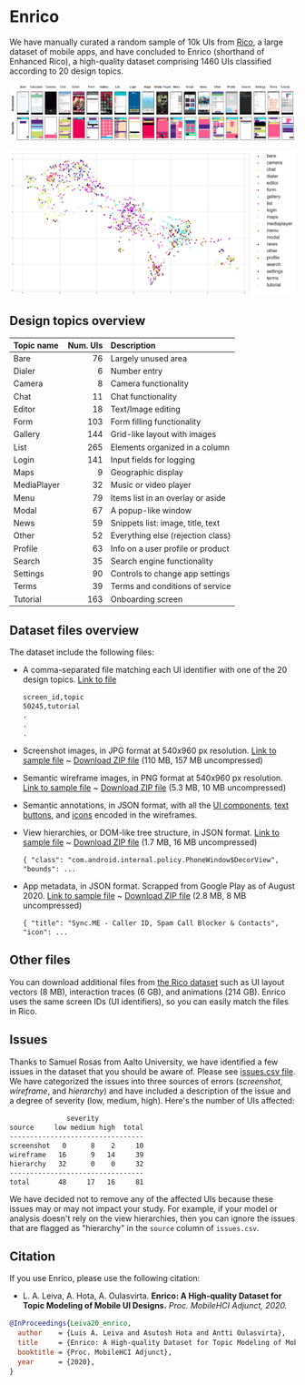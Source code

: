 # Enrico

We have manually curated a random sample of 10k UIs from [Rico](https://interactionmining.org/rico),
a large dataset of mobile apps, and have concluded to Enrico (shorthand of Enhanced Rico),
a high-quality dataset comprising 1460 UIs classified according to 20 design topics.

![UI examples](examples.png)

![UMAP projection of the Enrico dataset](umap_plot.png)

## Design topics overview

| Topic name  | Num. UIs | Description                        |
| :---        |     ---: | :---                               |
| Bare        |       76 | Largely unused area                |
| Dialer      |        6 | Number entry                       |
| Camera      |        8 | Camera functionality               |
| Chat        |       11 | Chat functionality                 |
| Editor      |       18 | Text/Image editing                 |
| Form        |      103 | Form filling functionality         |
| Gallery     |      144 | Grid-like layout with images       |
| List        |      265 | Elements organized in a column     |
| Login       |      141 | Input fields for logging           |
| Maps        |        9 | Geographic display                 |
| MediaPlayer |       32 | Music or video player              |
| Menu        |       79 | Items list in an overlay or aside  |
| Modal       |       67 | A popup-like window                |
| News        |       59 | Snippets list: image, title, text  |
| Other       |       52 | Everything else (rejection class)  |
| Profile     |       63 | Info on a user profile or product  |
| Search      |       35 | Search engine functionality        |
| Settings    |       90 | Controls to change app settings    |
| Terms       |       39 | Terms and conditions of service    |
| Tutorial    |      163 | Onboarding screen                  |

## Dataset files overview

The dataset include the following files:

* A comma-separated file matching each UI identifier with one of the 20 design topics.
  [Link to file](design_topics.csv)

  ```
  screen_id,topic
  50245,tutorial
  .
  .
  .
  ```

* Screenshot images, in JPG format at 540x960 px resolution.
  [Link to sample file](samples/10594-screenshot.jpg)
  ~
  [Download ZIP file](http://userinterfaces.aalto.fi/enrico/resources/screenshots.zip)
  (110 MB, 157 MB uncompressed)

* Semantic wireframe images, in PNG format at 540x960 px resolution.
  [Link to sample file](samples/10594-wireframe.png)
  ~
  [Download ZIP file](http://userinterfaces.aalto.fi/enrico/resources/wireframes.zip)
  (5.3 MB, 10 MB uncompressed)

* Semantic annotations, in JSON format, with all the [UI components](component_legend.json), [text buttons](textButton_legend.json), and [icons](icon_legend.json) encoded in the wireframes.

* View hierarchies, or DOM-like tree structure, in JSON format.
  [Link to sample file](samples/10594-hierarchy.json)
  ~
  [Download ZIP file](http://userinterfaces.aalto.fi/enrico/resources/hierarchies.zip)
  (1.7 MB, 16 MB uncompressed)

  ```
  { "class": "com.android.internal.policy.PhoneWindow$DecorView", "bounds": ...
  ```

* App metadata, in JSON format. Scrapped from Google Play as of August 2020.
  [Link to sample file](samples/10594-metadata.json)
  ~
  [Download ZIP file](http://userinterfaces.aalto.fi/enrico/resources/metadata.zip)
  (2.8 MB, 8 MB uncompressed)

  ```
  { "title": "Sync.ME - Caller ID, Spam Call Blocker & Contacts", "icon": ...
  ```

<!--
* Machine learning models, in h5 format.
  We provide several topic classifiers trained on 70% of the Enrico UIs.
  Please [read the documentation](ml_models/README.md) for more information.
-->

## Other files

You can download additional files from [the Rico dataset](https://interactionmining.org/rico)
such as UI layout vectors (8 MB), interaction traces (6 GB), and animations (214 GB).
Enrico uses the same screen IDs (UI identifiers), so you can easily match the files in Rico.

## Issues

Thanks to Samuel Rosas from Aalto University,
we have identified a few issues in the dataset that you should be aware of.
Please see [issues.csv file](issues.csv).
We have categorized the issues into three sources of errors (_screenshot_, _wireframe_, and _hierarchy_)
and have included a description of the issue and a degree of severity (low, medium, high).
Here's the number of UIs affected:
```
              severity
source     low medium high  total
---------------------------------
screenshot   0      8    2     10
wireframe   16      9   14     39
hierarchy   32      0    0     32
---------------------------------
total       48     17   16     81
```

We have decided not to remove any of the affected UIs because these issues may or may not impact your study.
For example, if your model or analysis doesn't rely on the view hierarchies,
then you can ignore the issues that are flagged as "hierarchy" in the `source` column of `issues.csv`.

## Citation

If you use Enrico, please use the following citation:

- L. A. Leiva, A. Hota, A. Oulasvirta. **Enrico: A High-quality Dataset for Topic Modeling of Mobile UI Designs.** *Proc. MobileHCI Adjunct, 2020.*

```bib
@InProceedings{Leiva20_enrico,
  author    = {Luis A. Leiva and Asutosh Hota and Antti Oulasvirta},
  title     = {Enrico: A High-quality Dataset for Topic Modeling of Mobile {UI} Designs},
  booktitle = {Proc. MobileHCI Adjunct},
  year      = {2020},
}
```

<!--
## Papers using Enrico

TBA

If you have used Enrico in your own work, email me with your publication details (title, author, venue) and I'll add it to this list.
-->
